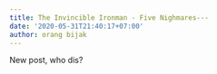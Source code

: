 ```yaml
---
title: The Invincible Ironman - Five Nighmares---
date: '2020-05-31T21:40:17+07:00'
author: orang bijak
---
```

New post, who dis?